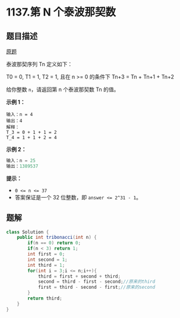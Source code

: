 # 1137.第 N 个泰波那契数

## 题目描述

[原题](https://leetcode-cn.com/problems/n-th-tribonacci-number/)

泰波那契序列 Tn 定义如下： 

T0 = 0, T1 = 1, T2 = 1, 且在 n >= 0 的条件下 Tn+3 = Tn + Tn+1 + Tn+2

给你整数 `n`，请返回第 n 个泰波那契数 Tn 的值。

**示例 1：**

```
输入：n = 4
输出：4
解释：
T_3 = 0 + 1 + 1 = 2
T_4 = 1 + 1 + 2 = 4
```

**示例 2：**

```java
输入：n = 25
输出：1389537
```

**提示：**

- `0 <= n <= 37`
- 答案保证是一个 32 位整数，即 `answer <= 2^31 - 1`。

## 题解

```java
class Solution {
    public int tribonacci(int n) {
        if(n == 0) return 0;
        if(n < 3) return 1;
        int first = 0;
        int second = 1;
        int third = 1;
        for(int i = 3;i <= n;i++){
            third = first + second + third;
            second = third - first - second;//原来的third
            first = third - second - first;//原来的second
        }
        return third;
    }
}
```






